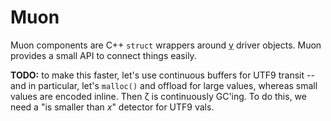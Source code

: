 # Muon
Muon components are C++ `struct` wrappers around [γ](gamma.md) driver objects. Muon provides a small API to connect things easily.

**TODO:** to make this faster, let's use continuous buffers for UTF9 transit -- and in particular, let's `malloc()` and offload for large values, whereas small values are encoded inline. Then ζ is continuously GC'ing. To do this, we need a "is smaller than _x_" detector for UTF9 vals.
